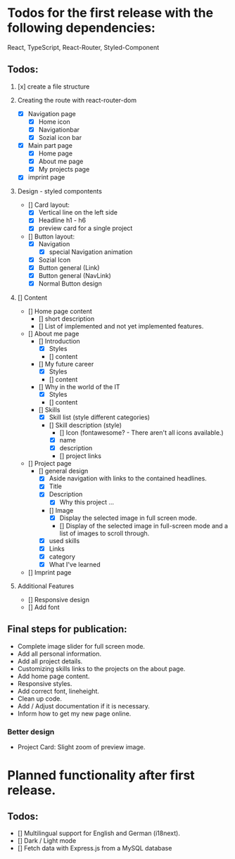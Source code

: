 # Todos for the first release with the following dependencies:

React, TypeScript, React-Router, Styled-Component

## Todos:

1.  [x] create a file structure

2.  Creating the route with react-router-dom

    - [x] Navigation page
      - [x] Home icon
      - [x] Navigationbar
      - [x] Sozial icon bar
    - [x] Main part page
      - [x] Home page
      - [x] About me page
      - [x] My projects page
    - [x] imprint page

3.  Design - styled compontents

    - [] Card layout:
      - [x] Vertical line on the left side
      - [x] Headline h1 - h6
      - [x] preview card for a single project
    - [] Button layout:
      - [x] Navigation
        - [x] special Navigation animation
      - [x] Sozial Icon
      - [x] Button general (Link)
      - [x] Button general (NavLink)
      - [x] Normal Button design

4.  [] Content

    - [] Home page content
      - [] short description
      - [] List of implemented and not yet implemented features.
    - [] About me page
      - [] Introduction
        - [x] Styles
        - [] content
      - [] My future career
        - [x] Styles
        - [] content
      - [] Why in the world of the IT
        - [x] Styles
        - [] content
      - [] Skills
        - [x] Skill list (style different categories)
        - [] Skill description (style)
          - [] Icon (fontawesome? - There aren't all icons available.)
          - [x] name
          - [x] description
          - [] project links
    - [] Project page
      - [] general design
        - [x] Aside navigation with links to the contained headlines.
        - [x] Title
        - [x] Description
          - [x] Why this project ...
        - [] Image
          - [x] Display the selected image in full screen mode.
          - [] Display of the selected image in full-screen mode and a list of images to scroll through.
        - [x] used skills
        - [x] Links
        - [x] category
        - [x] What I've learned
    - [] Imprint page

5.  Additional Features

    - [] Responsive design
    - [] Add font

## Final steps for publication:

- Complete image slider for full screen mode.
- Add all personal information.
- Add all project details.
- Customizing skills links to the projects on the about page.
- Add home page content.
- Responsive styles.
- Add correct font, lineheight.
- Clean up code.
- Add / Adjust documentation if it is necessary.
- Inform how to get my new page online.

### Better design

- Project Card: Slight zoom of preview image.

# Planned functionality after first release.

## Todos:

- [] Multilingual support for English and German (i18next).
- [] Dark / Light mode
- [] Fetch data with Express.js from a MySQL database
